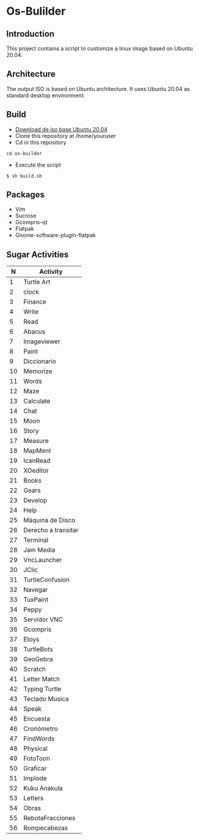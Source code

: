 # Os-Bulilder
## Introduction
This project contains a script to customize a linux image based on Ubuntu 20.04.
## Architecture
The output ISO is based on Ubuntu architecture. It uses Ubuntu 20.04 as standard desktop environment.
## Build
- [Download de iso base Ubuntu 20.04](https://releases.ubuntu.com/20.04/)
- Clone this repository at /home/youruser
- Cd in this repository
```
cd os-builder
```
- Execute the script
```
$ sh build.sh
```

## Packages
- Vim
- Sucrose
- Gcompris-qt
- Flatpak
- Gnome-software-plugin-flatpak
## Sugar Activities
| N  | Activity            | 
| -- | ------------------- | 
| 1  | Turtle Art          | 
| 2  | clock               |
| 3  | Finance             | 
| 4  | Write               | 
| 5  | Read                | 
| 6  | Abacus              | 
| 7  | Imageviewer         | 
| 8  | Paint               | 
| 9  | Diccionario         |
| 10 | Memorize            |
| 11 | Words               | 
| 12 | Maze                | 
| 13 | Calculate           | 
| 14 | Chat                | 
| 15 | Moon                | 
| 16 | Story               |
| 17 | Measure             | 
| 18 | MapMent             | 
| 19 | IcanRead            |
| 20 | XOeditor            | 
| 21 | Books               | 
| 22 | Gears               | 
| 23 | Develop             | 
| 24 | Help                | 
| 25 | Máquina de Disco    |
| 26 | Derecho a transitar | 
| 27 | Terminal            | 
| 28 | Jam Media           |      
| 29 | VncLauncher         |         
| 30 | JClic               |         
| 31 | TurtleConfusion     |
| 32 | Navegar             |  
| 33 | TuxPaint            | 
| 34 | Peppy               | 
| 35 | Servidor VNC        |  
| 36 | Gcompris            |     
| 37 | Etoys               |       
| 38 | TurtleBots          |
| 39 | GeoGebra            |        
| 40 | Scratch             |       
| 41 | Letter Match        |
| 42 | Typing Turtle       | 
| 43 | Teclado Musica      |   
| 44 | Speak               | 
| 45 | Encuesta            | 
| 46 | Cronómetro          | 
| 47 | FindWords           |         
| 48 | Physical            |
| 49 | FotoToon            |
| 50 | Graficar            |       
| 51 | Implode             |  
| 52 | Kuku Anakula        | 
| 53 | Letters             |
| 54 | Obras               | 
| 55 | RebotaFracciones    | 
| 56 | Rompecabezas        |